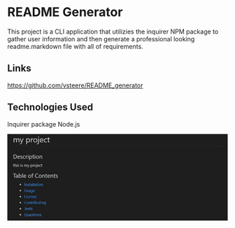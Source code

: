 # README Generator

This project is a CLI application that utilizies the inquirer NPM package to gather user information and then generate a professional looking readme.markdown file with all of 
requirements.

## Links
https://github.com/vsteere/README_generator

## Technologies Used
Inquirer package
Node.js

![image of app](/Develop/image.JPG?raw=true "app image")